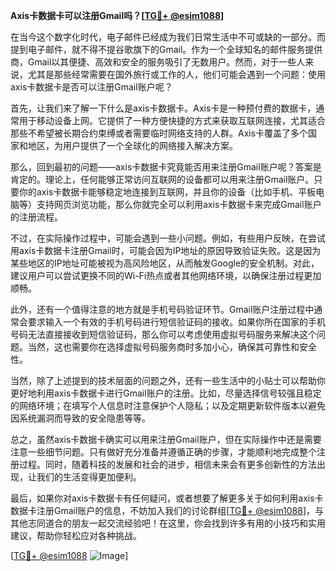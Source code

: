 **Axis卡数据卡可以注册Gmail吗？[[TG💪+ @esim1088](https://t.me/s/esim1088)]**

在当今这个数字化时代，电子邮件已经成为我们日常生活中不可或缺的一部分。而提到电子邮件，就不得不提谷歌旗下的Gmail。作为一个全球知名的邮件服务提供商，Gmail以其便捷、高效和安全的服务吸引了无数用户。然而，对于一些人来说，尤其是那些经常需要在国外旅行或工作的人，他们可能会遇到一个问题：使用axis卡数据卡是否可以注册Gmail账户呢？

首先，让我们来了解一下什么是axis卡数据卡。Axis卡是一种预付费的数据卡，通常用于移动设备上网。它提供了一种方便快捷的方式来获取互联网连接，尤其适合那些不希望被长期合约束缚或者需要临时网络支持的人群。Axis卡覆盖了多个国家和地区，为用户提供了一个全球化的网络接入解决方案。

那么，回到最初的问题——axis卡数据卡究竟能否用来注册Gmail账户呢？答案是肯定的。理论上，任何能够正常访问互联网的设备都可以用来注册Gmail账户。只要你的axis卡数据卡能够稳定地连接到互联网，并且你的设备（比如手机、平板电脑等）支持网页浏览功能，那么你就完全可以利用axis卡数据卡来完成Gmail账户的注册流程。

不过，在实际操作过程中，可能会遇到一些小问题。例如，有些用户反映，在尝试用axis卡数据卡注册Gmail时，可能会因为IP地址的原因导致验证失败。这是因为某些地区的IP地址可能被视为高风险地区，从而触发Google的安全机制。对此，建议用户可以尝试更换不同的Wi-Fi热点或者其他网络环境，以确保注册过程更加顺畅。

此外，还有一个值得注意的地方就是手机号码验证环节。Gmail账户注册过程中通常会要求输入一个有效的手机号码进行短信验证码的接收。如果你所在国家的手机号码无法直接接收到短信验证码，那么你可以考虑使用虚拟号码服务来解决这个问题。当然，这也需要你在选择虚拟号码服务商时多加小心，确保其可靠性和安全性。

当然，除了上述提到的技术层面的问题之外，还有一些生活中的小贴士可以帮助你更好地利用axis卡数据卡进行Gmail账户的注册。比如，尽量选择信号较强且稳定的网络环境；在填写个人信息时注意保护个人隐私；以及定期更新软件版本以避免因系统漏洞而导致的安全隐患等等。

总之，虽然axis卡数据卡确实可以用来注册Gmail账户，但在实际操作中还是需要注意一些细节问题。只有做好充分准备并遵循正确的步骤，才能顺利地完成整个注册过程。同时，随着科技的发展和社会的进步，相信未来会有更多创新性的方法出现，让我们的生活变得更加便利。

最后，如果你对axis卡数据卡有任何疑问，或者想要了解更多关于如何利用axis卡数据卡注册Gmail账户的信息，不妨加入我们的讨论群组[[TG💪+ @esim1088](https://t.me/s/esim1088)]，与其他志同道合的朋友一起交流经验吧！在这里，你会找到许多有用的小技巧和实用建议，帮助你轻松应对各种挑战。

[[TG💪+ @esim1088](https://t.me/s/esim1088) ![Image](https://i.postimg.cc/4NQfJmqS/Snipaste-2025-05-13-00-14-12.png)]